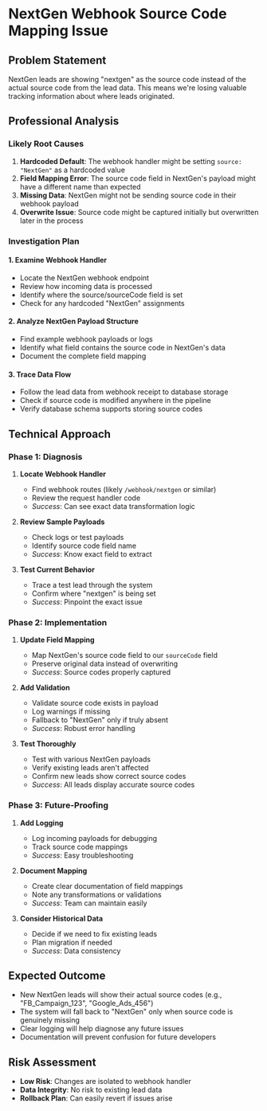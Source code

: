 # NextGen Webhook Source Code Mapping Issue

## Problem Statement
NextGen leads are showing "nextgen" as the source code instead of the actual source code from the lead data. This means we're losing valuable tracking information about where leads originated.

## Professional Analysis

### Likely Root Causes
1. **Hardcoded Default**: The webhook handler might be setting `source: "NextGen"` as a hardcoded value
2. **Field Mapping Error**: The source code field in NextGen's payload might have a different name than expected
3. **Missing Data**: NextGen might not be sending source code in their webhook payload
4. **Overwrite Issue**: Source code might be captured initially but overwritten later in the process

### Investigation Plan

#### 1. Examine Webhook Handler
- Locate the NextGen webhook endpoint
- Review how incoming data is processed
- Identify where the source/sourceCode field is set
- Check for any hardcoded "NextGen" assignments

#### 2. Analyze NextGen Payload Structure
- Find example webhook payloads or logs
- Identify what field contains the source code in NextGen's data
- Document the complete field mapping

#### 3. Trace Data Flow
- Follow the lead data from webhook receipt to database storage
- Check if source code is modified anywhere in the pipeline
- Verify database schema supports storing source codes

## Technical Approach

### Phase 1: Diagnosis
1. **Locate Webhook Handler**
   - Find webhook routes (likely `/webhook/nextgen` or similar)
   - Review the request handler code
   - *Success*: Can see exact data transformation logic

2. **Review Sample Payloads**
   - Check logs or test payloads
   - Identify source code field name
   - *Success*: Know exact field to extract

3. **Test Current Behavior**
   - Trace a test lead through the system
   - Confirm where "nextgen" is being set
   - *Success*: Pinpoint the exact issue

### Phase 2: Implementation
1. **Update Field Mapping**
   - Map NextGen's source code field to our `sourceCode` field
   - Preserve original data instead of overwriting
   - *Success*: Source codes properly captured

2. **Add Validation**
   - Validate source code exists in payload
   - Log warnings if missing
   - Fallback to "NextGen" only if truly absent
   - *Success*: Robust error handling

3. **Test Thoroughly**
   - Test with various NextGen payloads
   - Verify existing leads aren't affected
   - Confirm new leads show correct source codes
   - *Success*: All leads display accurate source codes

### Phase 3: Future-Proofing
1. **Add Logging**
   - Log incoming payloads for debugging
   - Track source code mappings
   - *Success*: Easy troubleshooting

2. **Document Mapping**
   - Create clear documentation of field mappings
   - Note any transformations or validations
   - *Success*: Team can maintain easily

3. **Consider Historical Data**
   - Decide if we need to fix existing leads
   - Plan migration if needed
   - *Success*: Data consistency

## Expected Outcome
- New NextGen leads will show their actual source codes (e.g., "FB_Campaign_123", "Google_Ads_456")
- The system will fall back to "NextGen" only when source code is genuinely missing
- Clear logging will help diagnose any future issues
- Documentation will prevent confusion for future developers

## Risk Assessment
- **Low Risk**: Changes are isolated to webhook handler
- **Data Integrity**: No risk to existing lead data
- **Rollback Plan**: Can easily revert if issues arise 